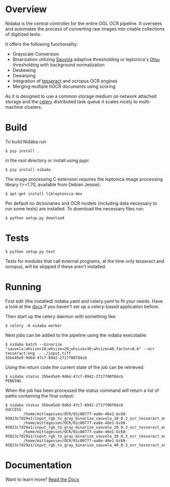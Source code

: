 Overview
========

Nidaba is the central controller for the entire OGL OCR pipeline. It oversees and
automates the process of converting raw images into citable collections of
digitized texts.

It offers the following functionality:

* Grayscale Conversion
* Binarization utilizing
  [Sauvola](http://www.mediateam.oulu.fi/publications/pdf/24.p) adaptive
  thresholding or leptonica's
  [Otsu](http://www.leptonica.com/binarization.html) thresholding with
  background normalization
* Deskewing
* Dewarping
* Integration of [tesseract](http://code.google.com/p/tesseract-ocr/) and
  ocropus OCR engines
* Merging multiple hOCR documents using scoring

As it is designed to use a common storage medium on network attached storage
and the [celery](http://celeryproject.org) distributed task queue it scales
nicely to multi-machine clusters.

Build
=====

To build Nidaba run

```
$ pip install .
```

in the root directory or install using pypi:

```
$ pip install nibada
```

The image processing C extension requires the leptonica image processing
library (>=1.70, available from Debian Jessie):

```
$ apt-get install libleptonica-dev
```

Per default no dictionaries and OCR models (including data necessary to run
some tests) are installed. To download the necessary files run:

```
$ python setup.py download
```

Tests
=====

```
$ python setup.py test
```

Tests for modules that call external programs, at the time only tesseract and
ocropus, will be skipped if these aren't installed.

Running
=======

First edit (the installed) nidaba.yaml and celery.yaml to fit your needs. Have
a look at the [docs](https:///mittagessen.github.io/nidaba) if you haven't set
up a celery-based application before.

Then start up the celery daemon with something like:

```
$ celery -A nidaba worker
```

Next jobs can be added to the pipeline using the nidaba executable:

```
$ nidaba batch --binarize "sauvola:whsize=10;whsize=20;whsize=30;whsize=40,factor=0.6" --ocr tesseract:eng -- ./input.tiff
35be45e9-9d6d-47c7-8942-2717f00f84cb
```

Using the return code the current state of the job can be retrieved:

```
$ nidaba status 35be45e9-9d6d-47c7-8942-2717f00f84cb
PENDING
```

When the job has been processed the status command will return a list of paths
containing the final output:

```
$ nidaba status 35be45e9-9d6d-47c7-8942-2717f00f84cb
SUCCESS
        /home/mittagessen/OCR/01c00777-ea8e-46e1-bc68-95023c7d29a1/input_rgb_to_gray_binarize_sauvola_10_0.3_ocr_tesseract_eng.tiff.hocr
        /home/mittagessen/OCR/01c00777-ea8e-46e1-bc68-95023c7d29a1/input_rgb_to_gray_binarize_sauvola_20_0.3_ocr_tesseract_eng.tiff.hocr
        /home/mittagessen/OCR/01c00777-ea8e-46e1-bc68-95023c7d29a1/input_rgb_to_gray_binarize_sauvola_30_0.3_ocr_tesseract_eng.tiff.hocr
        /home/mittagessen/OCR/01c00777-ea8e-46e1-bc68-95023c7d29a1/input_rgb_to_gray_binarize_sauvola_40_0.3_ocr_tesseract_eng.tiff.hocr
```


Documentation
=============

Want to learn more? [Read the Docs](https:///mittagessen.github.io/nidaba/)

